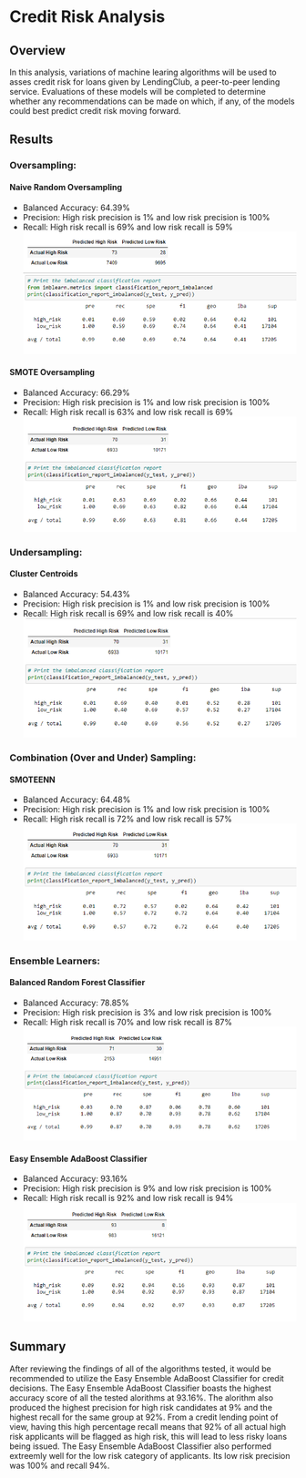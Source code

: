 # Credit Risk Analysis

## Overview

In this analysis, variations of machine learing algorithms will be used to asses credit risk for loans given by LendingClub, a peer-to-peer lending service. Evaluations of these models will be completed to determine whether any recommendations can be made on which, if any, of the models could best predict credit risk moving forward. 

## Results

### Oversampling:
#### Naive Random Oversampling
* Balanced Accuracy: 64.39%
* Precision: High risk precision is 1% and low risk precision is 100%
* Recall: High risk recall is 69% and low risk recall is 59%
 ![naive](https://github.com/BryantKlewer/Credit_Risk_Analysis/blob/main/Images/naive_classification.png)
#### SMOTE Oversampling
* Balanced Accuracy: 66.29%
* Precision: High risk precision is 1% and low risk precision is 100%
* Recall: High risk recall is 63% and low risk recall is 69%
 ![smote_classification](https://github.com/BryantKlewer/Credit_Risk_Analysis/blob/main/Images/smote_classification.png)
### Undersampling:
#### Cluster Centroids
* Balanced Accuracy: 54.43%
* Precision: High risk precision is 1% and low risk precision is 100%
* Recall: High risk recall is 69% and low risk recall is 40%
 ![cc_classification](https://github.com/BryantKlewer/Credit_Risk_Analysis/blob/main/Images/cc_classification.png)
### Combination (Over and Under) Sampling:
#### SMOTEENN
* Balanced Accuracy: 64.48%
* Precision: High risk precision is 1% and low risk precision is 100%
* Recall: High risk recall is 72% and low risk recall is 57%
 ![smoteenn_classification](https://github.com/BryantKlewer/Credit_Risk_Analysis/blob/main/Images/smoteenn_classification.png)
### Ensemble Learners:
#### Balanced Random Forest Classifier
* Balanced Accuracy: 78.85%
* Precision: High risk precision is 3% and low risk precision is 100%
* Recall: High risk recall is 70% and low risk recall is 87%
 ![brf_classification](https://github.com/BryantKlewer/Credit_Risk_Analysis/blob/main/Images/brf_classification.png)
#### Easy Ensemble AdaBoost Classifier
* Balanced Accuracy: 93.16%
* Precision: High risk precision is 9% and low risk precision is 100%
* Recall: High risk recall is 92% and low risk recall is 94%
 ![eec_classification](https://github.com/BryantKlewer/Credit_Risk_Analysis/blob/main/Images/eec_classification.png)

## Summary

After reviewing the findings of all of the algorithms tested, it would be recommended to utilize the Easy Ensemble AdaBoost Classifier for credit decisions. The Easy Ensemble AdaBoost Classifier boasts the highest accuracy score of all the tested alorithms at 93.16%. The alorithm also produced the highest precision for high risk candidates at 9% and the highest recall for the same group at 92%. From a credit lending point of view, having this high percentage recall means that 92% of all actual high risk applicants will be flagged as high risk, this will lead to less risky loans being issued. The Easy Ensemble AdaBoost Classifier also performed extreemly well for the low risk category of applicants. Its low risk precision was 100% and recall 94%. 

